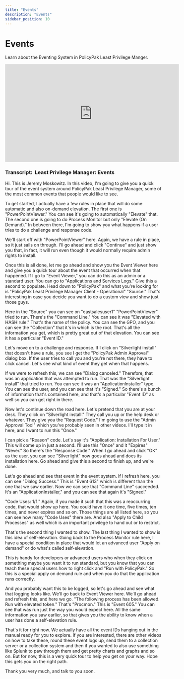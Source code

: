 ```yaml
---
title: "Events"
description: "Events"
sidebar_position: 10
---
```

# Events

Learn about the Eventing System in PolicyPak Least Privilege Manger.

<iframe width="560" height="315" src="https://www.youtube.com/embed/v2t3B5rBK6Y" title="Least Privilege Manager: Events" frameborder="0" allow="accelerometer; autoplay; clipboard-write; encrypted-media; gyroscope; picture-in-picture; web-share" allowfullscreen="1"></iframe>

### Transcript:  Least Privilege Manager: Events

Hi. This is Jeremy Moskowitz. In this video, I'm going to give you a quick tour of the event system
around PolicyPak Least Privilege Manager, some of the most common events that people would like to
see.

To get started, I actually have a few rules in place that will do some automatic and also on-demand
elevation. The first one is "PowerPointViewer." You can see it's going to automatically "Elevate"
that. The second one is going to do Process Monitor but only "Elevate (On Demand)." In between
there, I'm going to show you what happens if a user tries to do a challenge and response code.

We'll start off with "PowerPointViewer" here. Again, we have a rule in place, so it just sails on
through. I'll go ahead and click "Continue" and just show you that, in fact, it will run even though
it would normally require admin rights to install.

Once this is all done, let me go ahead and show you the Event Viewer here and give you a quick tour
about the event that occurred when that happened. If I go to "Event Viewer," you can do this as an
admin or a standard user. You can go to "Applications and Services Logs." Give this a second to
populate. Head down to "PolicyPak" and what you're looking for is "PolicyPak Least Privilege Manager
Client - Operational" "Source." That's interesting in case you decide you want to do a custom view
and show just those guys.

Here in the "Source" you can see on "eastsalesuser1" "PowerPointViewer" tried to run. There's the
"Command Line." You can see it was "Elevated with HASH rule." That's the name of the policy. You can
see the GPO, and you can see the "Collection" that it's in which is the root. That's all the
information you get, which is pretty great out of that elevation. You can see it has a particular
"Event ID."

Let's move on to a challenge and response. If I click on "Silverlight install" that doesn't have a
rule, you see I get the "PolicyPak Admin Approval" dialog box. If the user tries to call you and
you're not there, they have to click cancel. Let's see what kind of event they get when that
happens.

If we were to refresh this, we can see "Dialog canceled." Therefore, that was an application that
was attempted to run. That was the "Silverlight install" that tried to run. You can see it was an
"ApplicationInstaller" type. You can see the user, and you can see that it's "Signed." So there's a
bunch of information that's contained here, and that's a particular "Event ID" as well so you can
get right in there.

Now let's continue down the road here. Let's pretend that you are at your desk. They click on
"Silverlight install." They call you up or the help desk or whatever. They give you the "Request
Code." I'm going to use the "Admin Approval Tool" which you've probably seen in other videos. I'll
type it in here, and I want to run this "Once."

I can pick a "Reason" code. Let's say it's "Application: Installation For User." This will come up
in just a second. I'll use this "Once" and it "Expires" "Never." So there's the "Response Code."
When I go ahead and click "OK" as the user, you can see "Silverlight" now goes ahead and does its
installation here. Go ahead and give this a second to finish up, and we're done.

Let's go ahead and see that event in the event system. If I refresh here, you can see "Dialog
Success." This is "Event 613" which is different than the one that we saw earlier. Now we can see
that "Command Line" succeeded. It's an "ApplicationInstaller," and you can see that again it's
"Signed."

"Code Uses: 1/1." Again, if you made it such that this was a reoccurring code, that would show up
here. You could have it one time, five times, ten times, and never expires and so on. Those things
are all listed here, so you can see how many "Code Uses" there are. And also "Apply to Child
Processes" as well which is an important privilege to hand out or to restrict.

That's the second thing I wanted to show. The last thing I wanted to show is this idea of
self-elevation. Going back to the Process Monitor rule here, I have a special condition in place
that would let an advanced user "Apply on demand" or do what's called self-elevation.

This is handy for developers or advanced users who when they click on something maybe you want it to
run standard, but you know that you can teach these special users how to right click and "Run with
PolicyPak." So this is a special apply on demand rule and when you do that the application runs
correctly.

And you probably want this to be logged, so let's go ahead and see what that logging looks like.
We'll go back to Event Viewer here. We'll go ahead and refresh this, and here we go. "The following
process has been allowed. Run with elevated token." That's "Procmon." This is "Event 605." You can
see that was run just the way you would expect here. All the same information you saw earlier, so
that gives you the ability to know when a user has done a self-elevation rule.

That's it for right now. We actually have all the event IDs hanging out in the manual ready for you
to explore. If you are interested, there are other videos on how to take these, round these event
logs up, send them to a collection server or a collection system and then if you wanted to also use
something like Splunk to paw through them and get pretty charts and graphs and so on. But for now,
this is a very quick tour to help you get on your way. Hope this gets you on the right path.

Thank you very much, and talk to you soon.

